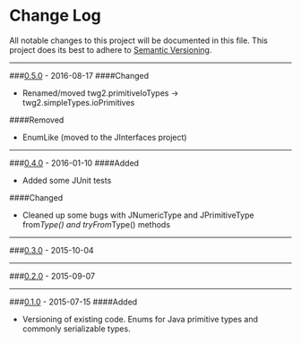 # Change Log
All notable changes to this project will be documented in this file.
This project does its best to adhere to [Semantic Versioning](http://semver.org/).


--------
###[0.5.0](N/A) - 2016-08-17
####Changed
* Renamed/moved twg2.primitiveIoTypes -> twg2.simpleTypes.ioPrimitives

####Removed
* EnumLike (moved to the JInterfaces project)


--------
###[0.4.0](https://github.com/TeamworkGuy2/JSimpleTypes/commit/9159b3e2622fb4f0a354a5c7820bc149f769b302) - 2016-01-10
####Added
* Added some JUnit tests

####Changed
* Cleaned up some bugs with JNumericType and JPrimitiveType from*Type() and tryFrom*Type() methods


--------
###[0.3.0](https://github.com/TeamworkGuy2/JSimpleTypes/commit/4dabed523151962929a313972bb395986e5a17ad) - 2015-10-04


--------
###[0.2.0](https://github.com/TeamworkGuy2/JSimpleTypes/commit/31aa0855b34c27b72172101d6e54292506dc91f4) - 2015-09-07


--------
###[0.1.0](https://github.com/TeamworkGuy2/JSimpleTypes/commit/673d3cb963a57fd4a53fb6524dd302626a33cd87) - 2015-07-15
####Added
* Versioning of existing code. Enums for Java primitive types and commonly serializable types.
